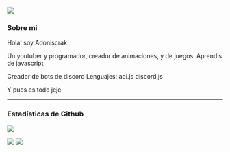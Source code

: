 ![](https://capsule-render.vercel.app/api?type=waving&height=300&color=ffee00&text=Adoniscrak&fontColor=ffffff&fontAlignY=45&animation=twinkling)
### Sobre mi
Hola! soy Adoniscrak.

Un youtuber y programador, creador de animaciones, y de juegos.
Aprendis de javascript

Creador de bots de discord
Lenguajes:
aoi.js
discord.js

Y pues es todo jeje

***

### Estadísticas de Github

![](https://komarev.com/ghpvc/?username=adoniscrak&abbreviated=true&color=yellow)

![](https://github-readme-stats.vercel.app/api?username=adoniscrak&&show_icons=true&title_color=ffff00&icon_color=ffff00&text_color=fff&bg_color=24292e)
![](https://github-readme-stats.vercel.app/api/top-langs/?username=adoniscrak&title_color=ffff00&text_color=fff&bg_color=24292e)
